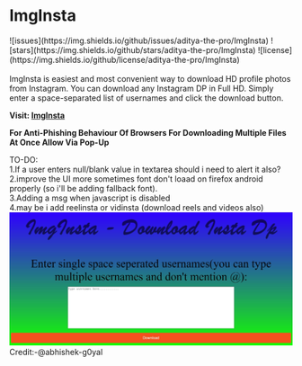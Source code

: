 # ImgInsta
<div style="text-align="center"> ![issues](https://img.shields.io/github/issues/aditya-the-pro/ImgInsta) ![stars](https://img.shields.io/github/stars/aditya-the-pro/ImgInsta) 
![license](https://img.shields.io/github/license/aditya-the-pro/ImgInsta)</div><br />
ImgInsta is easiest and most convenient way to download HD profile photos from Instagram. You can download any Instagram DP in Full HD. Simply enter a space-separated list of usernames and click the download button.

**Visit: [ImgInsta](https://aditya-the-pro.github.io/ImgInsta/)**

**For Anti-Phishing Behaviour Of Browsers For Downloading Multiple Files At Once Allow Via Pop-Up**

TO-DO:<br />
1.If a user enters null/blank value in textarea should i need to alert it also? <br />
2.improve the UI more sometimes font don't loaad on firefox android properly (so i'll be adding fallback font). <br />
3.Adding a msg when javascript is disabled <br />
4.may be i add reelinsta or vidinsta (download reels and videos also) <br />
![ImgInsta](https://github.com/aditya-the-pro/ImgInsta/blob/main/assests/preview/insta.jpg) <br />
Credit:-@abhishek-g0yal
